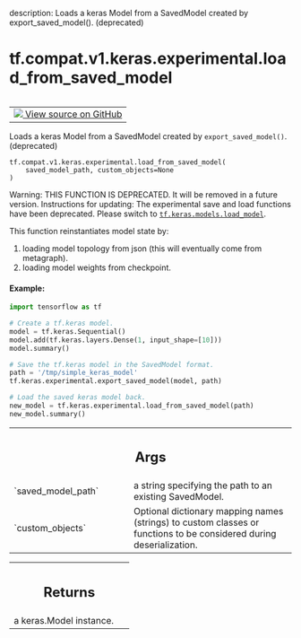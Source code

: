 description: Loads a keras Model from a SavedModel created by export_saved_model(). (deprecated)

<div itemscope itemtype="http://developers.google.com/ReferenceObject">
<meta itemprop="name" content="tf.compat.v1.keras.experimental.load_from_saved_model" />
<meta itemprop="path" content="Stable" />
</div>

# tf.compat.v1.keras.experimental.load_from_saved_model

<!-- Insert buttons and diff -->

<table class="tfo-notebook-buttons tfo-api nocontent" align="left">
<td>
  <a target="_blank" href="https://github.com/tensorflow/tensorflow/blob/r2.2/tensorflow/python/keras/saving/saved_model_experimental.py#L374-L430">
    <img src="https://www.tensorflow.org/images/GitHub-Mark-32px.png" />
    View source on GitHub
  </a>
</td>
</table>



Loads a keras Model from a SavedModel created by `export_saved_model()`. (deprecated)

<pre class="devsite-click-to-copy prettyprint lang-py tfo-signature-link">
<code>tf.compat.v1.keras.experimental.load_from_saved_model(
    saved_model_path, custom_objects=None
)
</code></pre>



<!-- Placeholder for "Used in" -->

Warning: THIS FUNCTION IS DEPRECATED. It will be removed in a future version.
Instructions for updating:
The experimental save and load functions have been  deprecated. Please switch to <a href="../../../../../tf/keras/models/load_model.md"><code>tf.keras.models.load_model</code></a>.

This function reinstantiates model state by:
1) loading model topology from json (this will eventually come
   from metagraph).
2) loading model weights from checkpoint.

#### Example:



```python
import tensorflow as tf

# Create a tf.keras model.
model = tf.keras.Sequential()
model.add(tf.keras.layers.Dense(1, input_shape=[10]))
model.summary()

# Save the tf.keras model in the SavedModel format.
path = '/tmp/simple_keras_model'
tf.keras.experimental.export_saved_model(model, path)

# Load the saved keras model back.
new_model = tf.keras.experimental.load_from_saved_model(path)
new_model.summary()
```

<!-- Tabular view -->
 <table class="responsive fixed orange">
<colgroup><col width="214px"><col></colgroup>
<tr><th colspan="2"><h2 class="add-link">Args</h2></th></tr>

<tr>
<td>
`saved_model_path`
</td>
<td>
a string specifying the path to an existing SavedModel.
</td>
</tr><tr>
<td>
`custom_objects`
</td>
<td>
Optional dictionary mapping names
(strings) to custom classes or functions to be
considered during deserialization.
</td>
</tr>
</table>



<!-- Tabular view -->
 <table class="responsive fixed orange">
<colgroup><col width="214px"><col></colgroup>
<tr><th colspan="2"><h2 class="add-link">Returns</h2></th></tr>
<tr class="alt">
<td colspan="2">
a keras.Model instance.
</td>
</tr>

</table>

